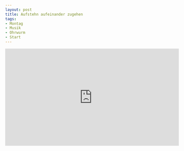```yaml
---
layout: post
title: Aufstehn aufeinander zugehen
tags:
- Montag
- Musik
- Ohrwurm
- Start
---
```


<iframe width="560" height="315" src="http://www.youtube.com/embed/XCcGvDlM5jQ" frameborder="0"> </iframe>
